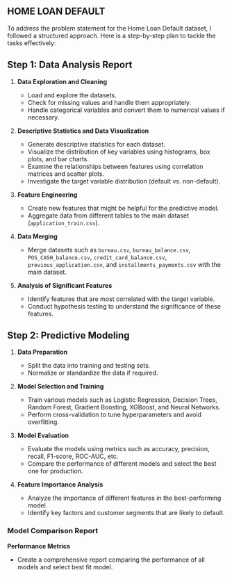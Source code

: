 ## HOME LOAN DEFAULT

To address the problem statement for the Home Loan Default dataset, I followed a structured approach. Here is a step-by-step plan to tackle the tasks effectively:


## Step 1: Data Analysis Report
1. **Data Exploration and Cleaning**
   - Load and explore the datasets.
   - Check for missing values and handle them appropriately.
   - Handle categorical variables and convert them to numerical values if necessary.

2. **Descriptive Statistics and Data Visualization**
   - Generate descriptive statistics for each dataset.
   - Visualize the distribution of key variables using histograms, box plots, and bar charts.
   - Examine the relationships between features using correlation matrices and scatter plots.
   - Investigate the target variable distribution (default vs. non-default).

3. **Feature Engineering**
   - Create new features that might be helpful for the predictive model.
   - Aggregate data from different tables to the main dataset (`application_train.csv`).

4. **Data Merging**
   - Merge datasets such as `bureau.csv`, `bureau_balance.csv`, `POS_CASH_balance.csv`, `credit_card_balance.csv`, `previous_application.csv`, and `installments_payments.csv` with the main dataset.

5. **Analysis of Significant Features**
   - Identify features that are most correlated with the target variable.
   - Conduct hypothesis testing to understand the significance of these features.

## Step 2: Predictive Modeling
1. **Data Preparation**
   - Split the data into training and testing sets.
   - Normalize or standardize the data if required.

2. **Model Selection and Training**
   - Train various models such as Logistic Regression, Decision Trees, Random Forest, Gradient Boosting, XGBoost, and Neural Networks.
   - Perform cross-validation to tune hyperparameters and avoid overfitting.

3. **Model Evaluation**
   - Evaluate the models using metrics such as accuracy, precision, recall, F1-score, ROC-AUC, etc.
   - Compare the performance of different models and select the best one for production.

4. **Feature Importance Analysis**
   - Analyze the importance of different features in the best-performing model.
   - Identify key factors and customer segments that are likely to default.

### Model Comparison Report
**Performance Metrics**
   - Create a comprehensive report comparing the performance of all models and select best fit model.


